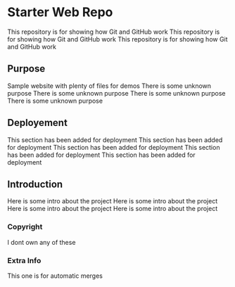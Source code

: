 # Starter Web Repo

This repository is for showing how Git and GitHub work
This repository is for showing how Git and GitHub work
This repository is for showing how Git and GitHub work


## Purpose

Sample website with plenty of files for demos
There is some unknown purpose
There is some unknown purpose
There is some unknown purpose
There is some unknown purpose

## Deployement
This section has been added for deployment
This section has been added for deployment
This section has been added for deployment
This section has been added for deployment
This section has been added for deployment


## Introduction
Here is some intro about the project
Here is some intro about the project
Here is some intro about the project
Here is some intro about the project

### Copyright
I dont own any of these


### Extra Info
This one is for automatic merges